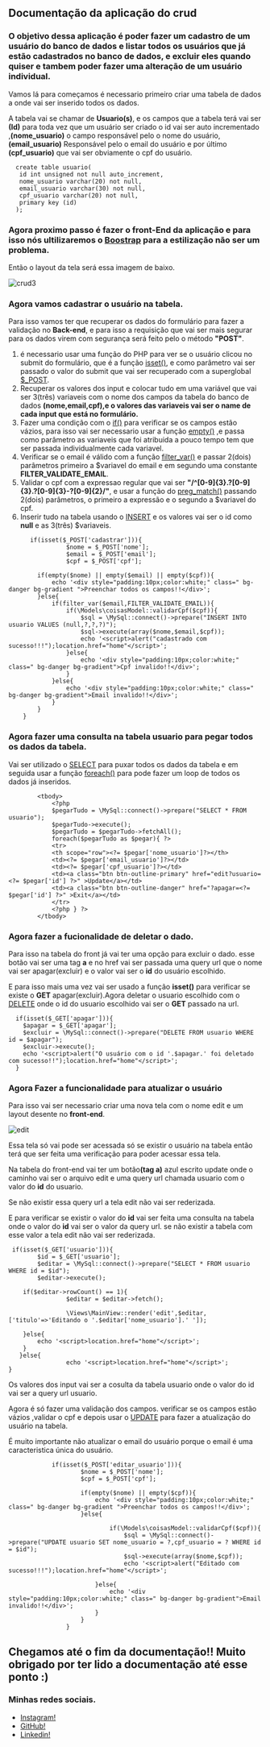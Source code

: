 <h2>Documentação da aplicação do crud</h2>
<h3>O objetivo dessa aplicação é poder fazer um cadastro de um usuário do banco de dados e listar todos os usuários que já estão cadastrados no banco de dados,
e excluir eles quando quiser e tambem poder fazer uma alteração de um usuário individual.</h3>
<p>Vamos lá para começamos é necessario primeiro criar uma tabela de dados a onde vai ser inserido todos os dados.</p>
<p>A tabela vai se chamar de <b>Usuario(s)</b>, e os campos que a tabela terá vai ser <b>(Id)</b> para toda vez que um usuário ser criado o id vai ser auto incrementado
,<b>(nome_usuario)</b> o campo responsável pelo o nome do usuário,<b>(email_usuario)</b> Responsável pelo o email do usuário e por último <b>(cpf_usuario)</b> que vai ser
obviamente o cpf do usuário.</p>

      create table usuario(
       id int unsigned not null auto_increment,
       nome_usuario varchar(20) not null,
       email_usuario varchar(30) not null,
       cpf_usuario varchar(20) not null,
       primary key (id)
      );

<h3>Agora proximo passo é fazer o front-End da aplicação e para isso nós ultilizaremos o <a href="https://getbootstrap.com/">Boostrap</a> para a estilização não ser 
um problema.</h3>  
<p>Então o layout da tela será essa imagem de baixo.</p>

![crud3](https://user-images.githubusercontent.com/89558456/170910197-6af70276-b69e-44f2-8eed-d881e15e335e.png)

<h3>Agora vamos cadastrar o usuário na tabela.</h3>
<p>Para isso vamos ter que recuperar os dados do formulário para fazer a validação no <b>Back-end</b>, e para isso a requisição que vai ser mais segurar para os dados virem
com segurança será feito pelo o método <b>"POST"</b>.</p>
<ol>
  <li>é necessario usar uma função do PHP para ver se o usuário clicou no submit do formulário, que é a função <a href="https://www.php.net/manual/en/function.isset.php">isset()</a>, e como
    parâmetro vai ser passado o valor do submit que vai ser recuperado com a superglobal <a href="https://www.php.net/manual/en/reserved.variables.post.php">$_POST</a>.</li>
  <li>Recuperar os valores dos input e colocar tudo em uma variável que vai ser 3(três) variaveis com o nome dos campos da tabela do banco de dados <b>(nome,email,cpf),e o valores das variaveis
    vai ser o name de cada input que está no formulário.</b></li>
  <li>Fazer uma condição com o <a href="https://www.php.net/manual/en/control-structures.if.php">if()</a> para verificar se os campos estão vázios, para isso vai ser necessario usar a função <a href="https://www.php.net/manual/en/function.empty">empty()</a>
  ,e passa como parâmetro as variaveis que foi atribuida a pouco tempo tem que ser passada individualmente cada variavel.</li>
  <li>Verificar se o email é válido com a função <a href="https://www.php.net/manual/en/function.filter-var.php">filter_var()</a> e passar 2(dois) parâmetros primeiro a $variavel do email
  e em segundo uma constante <b>FILTER_VALIDATE_EMAIL</b>.</li>
  <li>Validar o cpf com a expressao regular que vai ser <b>"/^[0-9]{3}.?[0-9]{3}.?[0-9]{3}-?[0-9]{2}/"</b>, e usar a função do <a href="https://www.php.net/manual/en/function.preg-match.php">preg_match()</a> 
  passando 2(dois) parâmetros, o primeiro a expressão e o segundo a $variavel do cpf.</li>
  <li>Inserir tudo na tabela usando o <a href="https://www.w3schools.com/sql/sql_insert.asp">INSERT</a> e os valores vai ser o id como <b>null</b> e as 3(três) $variaveis.</li>
</ol>


          if(isset($_POST['cadastrar'])){
                    $nome = $_POST['nome'];
                    $email = $_POST['email'];
                    $cpf = $_POST['cpf'];

            if(empty($nome) || empty($email) || empty($cpf)){
                echo '<div style="padding:10px;color:white;" class=" bg-danger bg-gradient ">Preenchar todos os campos!!</div>';
            }else{
                if(filter_var($email,FILTER_VALIDATE_EMAIL)){
                    if(\Models\coisasModel::validarCpf($cpf)){
                        $sql = \MySql::connect()->prepare("INSERT INTO usuario VALUES (null,?,?,?)");
                        $sql->execute(array($nome,$email,$cpf));
                        echo '<script>alert("cadastrado com sucesso!!!");location.href="home"</script>';
                    }else{
                        echo '<div style="padding:10px;color:white;" class=" bg-danger bg-gradient">Cpf invalido!!</div>'; 
                    }
                }else{
                    echo '<div style="padding:10px;color:white;" class=" bg-danger bg-gradient">Email invalido!!</div>';
                }
            }
        }
        
 <h3>Agora fazer uma consulta na tabela usuario para pegar todos os dados da tabela.</h3>
 <p>Vai ser utilizado o <a href="https://www.w3schools.com/sql/sql_select.asp">SELECT</a> para puxar todos os dados da tabela e em seguida usar a função <a href="https://www.php.net/manual/en/control-structures.foreach.php">foreach()</a> 
para pode fazer um loop de todos os dados já inseridos.</p>

            <tbody>
                <?php
                $pegarTudo = \MySql::connect()->prepare("SELECT * FROM usuario");
                $pegarTudo->execute();
                $pegarTudo = $pegarTudo->fetchAll();
                foreach($pegarTudo as $pegar){ ?>
                <tr>
                <th scope="row"><?= $pegar['nome_usuario']?></th>
                <td><?= $pegar['email_usuario']?></td>
                <td><?= $pegar['cpf_usuario']?></td>
                <td><a class="btn btn-outline-primary" href="edit?usuario=<?= $pegar['id'] ?>" >Update</a></td>
                <td><a class="btn btn-outline-danger" href="?apagar=<?= $pegar['id'] ?>" >Exit</a></td>
                </tr>
                <?php } ?>
            </tbody>
            
 <h3>Agora fazer a fucionalidade de deletar o dado.</h3>
 <p>Para isso na tabela do front já vai ter uma opção para excluir o dado. esse botão vai ser uma tag <b>a</b> e no href vai ser passada uma query url que o nome vai ser apagar(excluir) 
e o valor vai ser o <b>id</b> do usuário escolhido.</p>
<p>E para isso mais uma vez vai ser usado a função <b>isset()</b> para verificar se existe o <b>GET</b> apagar(excluir).Agora deletar o usuario escolhido com o <a href="https://www.w3schools.com/sql/sql_delete.asp">DELETE</a>
onde o id do usuario escolhido vai ser o <b>GET</b> passado na url.</p>

      if(isset($_GET['apagar'])){
        $apagar = $_GET['apagar'];
        $excluir = \MySql::connect()->prepare("DELETE FROM usuario WHERE id = $apagar");
        $excluir->execute();
        echo '<script>alert("O usuário com o id '.$apagar.' foi deletado com sucesso!!");location.href="home"</script>';
      }
      
<h3>Agora Fazer a funcionalidade para atualizar o usuário</h3>  
<p>Para isso vai ser necessario criar uma nova tela com o nome edit e um layout desente no <b>front-end</b>.</p>

![edit](https://user-images.githubusercontent.com/89558456/170916383-83c404b2-a805-4433-ac9d-df8253a07f4e.png)

<p>Essa tela só vai pode ser acessada só se existir o usuário na tabela então terá que ser feita uma verificação para poder acessar essa tela.</p>
<p>Na tabela do front-end vai ter um botão<b>(tag a)</b> azul escrito update onde o caminho vai ser o arquivo edit e uma query url chamada usuario com o valor do <b>id</b> do usuario. </p>
<p>Se não existir essa query url a tela edit não vai ser rederizada.</p>
<p>E para verificar se existir o valor do <b>id</b> vai ser feita uma consulta na tabela onde o valor do <b>id</b> vai ser o valor da query url. se não existir a tabela com esse valor a tela edit não vai ser rederizada.</p>


     if(isset($_GET['usuario'])){
            $id = $_GET['usuario'];
            $editar = \MySql::connect()->prepare("SELECT * FROM usuario WHERE id = $id");
            $editar->execute();

        if($editar->rowCount() == 1){
                    $editar = $editar->fetch();

                    \Views\MainView::render('edit',$editar,['titulo'=>'Editando o '.$editar['nome_usuario'].' ']);
                
        }else{
            echo '<script>location.href="home"</script>';
        }
       }else{
                    echo '<script>location.href="home"</script>';
    }

<p>Os valores dos input vai ser a cosulta da tabela usuario onde o valor do id vai ser a query url usuario.</p>
<p>Agora é só fazer uma validação dos campos. verificar se os campos estão vázios ,validar o cpf e depois usar o <a href="">UPDATE</a> para fazer a atualização do usuário na tabela.</p>
<p>É muito importante não atualizar o email do usuário porque o email é uma caracteristica única do usuário.</p>

                if(isset($_POST['editar_usuario'])){
                        $nome = $_POST['nome'];
                        $cpf = $_POST['cpf'];
                
                        if(empty($nome) || empty($cpf)){
                            echo '<div style="padding:10px;color:white;" class=" bg-danger bg-gradient ">Preenchar todos os campos!!</div>';
                        }else{
                            
                                if(\Models\coisasModel::validarCpf($cpf)){
                                    $sql = \MySql::connect()->prepare("UPDATE usuario SET nome_usuario = ?,cpf_usuario = ? WHERE id = $id");
                                    $sql->execute(array($nome,$cpf));
                                    echo '<script>alert("Editado com sucesso!!!");location.href="home"</script>';
                             
                            }else{
                                echo '<div style="padding:10px;color:white;" class=" bg-danger bg-gradient">Email invalido!!</div>';
                            }
                        }
                    }

<h2>Chegamos até o fim da documentação!! Muito obrigado por ter lido a documentação até esse ponto :)</h2>
  <h3>Minhas redes sociais.</h3>
  <ul>
      <li><a href="https://www.instagram.com/gabs1405henrique/">Instagram!</a></li>
      <li><a href="https://github.com/Gabs1405dragon/">GitHub!</a></li>
      <li><a href="https://www.linkedin.com/in/gabriel-h-assis-de-souza-60b496207/">Linkedin!</a></li>
  </ul>

  
